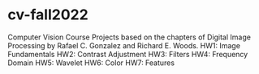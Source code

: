 # cv-fall2022
Computer Vision Course Projects
based on the chapters of Digital Image Processing by Rafael C. Gonzalez and Richard E. Woods.
HW1: Image Fundamentals
HW2: Contrast Adjustment
HW3: Filters
HW4: Frequency Domain
HW5: Wavelet
HW6: Color
HW7: Features
